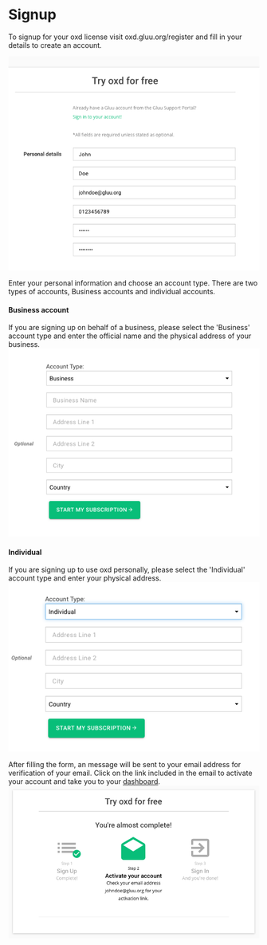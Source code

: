 # Signup
To signup for your oxd license visit oxd.gluu.org/register and fill in your details to 
create an account.

![oxd signup](../../../img/license/signup/signup.png)

Enter your personal information and choose an account type. 
There are two types of accounts, Business accounts and individual accounts.

#### Business account
If you are signing up on behalf of a business, please select the 'Business' account type 
and enter the official name and the physical address of your business.
![oxd business](../../../img/license/signup/business.png)

#### Individual
If you are signing up to use oxd personally, please select the 'Individual' 
account type and enter your physical address.
![oxd business](../../../img/license/signup/individual.png)

After filling the form, an message will be sent to your email address for 
verification of your email. Click on the link included in the email to activate 
your account and take you to your [dashboard](../../dashboard/index.md).
![oxd business](../../../img/license/signup/activate.png)
